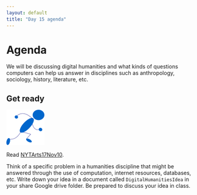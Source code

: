 ```yaml
---
layout: default
title: "Day 15 agenda"
---
```


# Agenda

We will be discussing digital humanities and what kinds of questions computers can help us answer in disciplines such as anthropology, sociology, history, literature, etc.

## Get ready

<img class="parimg" alt="Get ready" src="img/getready.png">

<div style="clear: both;"></div>

Read [NYTArts17Nov10](http://www.nytimes.com/2010/11/17/arts/17digital.html).

Think of a specific problem in a humanities discipline that might be answered through the use of computation, internet resources, databases, etc.  Write down your idea in a document called `DigitalHumanitiesIdea` in your share Google drive folder.  Be prepared to discuss your idea in class.
